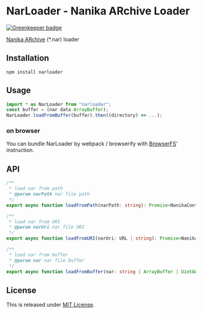 NarLoader - Nanika ARchive Loader
==========================

[![Greenkeeper badge](https://badges.greenkeeper.io/Ikagaka/NarLoader.svg)](https://greenkeeper.io/)

[Nanika ARchive](http://usada.sakura.vg/contents/install.html) (*.nar) loader

Installation
--------------------------

```
npm install narloader
```

Usage
--------------------------

```typescript
import * as NarLoader from "narloader";
const buffer = (nar data ArrayBuffer);
NarLoader.loadFromBuffer(buffer).then((directory) => ...);
```

### on browser

You can bundle NarLoader by webpack / browserify with [BrowserFS](https://github.com/jvilk/BrowserFS#using-with-browserify-and-webpack)' instruction.

API
--------------------------

```typescript
/**
 * load nar from path
 * @param narPath nar file path
 */
export async function loadFromPath(narPath: string): Promise<NanikaContainerSyncDirectory>;

/**
 * load nar from URI
 * @param narUri nar file URI
 */
export async function loadFromURI(narUri: URL | string): Promise<NanikaContainerSyncDirectory>;

/**
 * load nar from buffer
 * @param nar nar file buffer
 */
export async function loadFromBuffer(nar: string | ArrayBuffer | Uint8Array | Buffer | Blob): Promise<NanikaContainerSyncDirectory>;
```

License
--------------------------

This is released under [MIT License](http://narazaka.net/license/MIT?2018).
